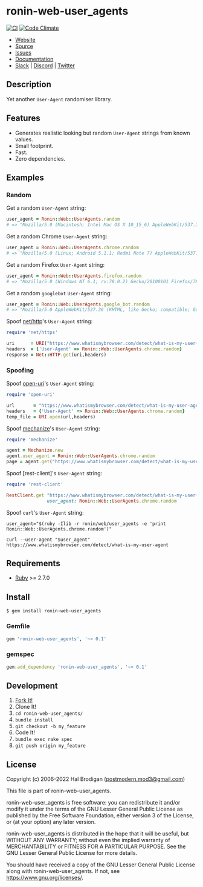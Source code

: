 # ronin-web-user_agents

[![CI](https://github.com/ronin-rb/ronin-web-user_agents/actions/workflows/ruby.yml/badge.svg)](https://github.com/ronin-rb/ronin-web-user_agents/actions/workflows/ruby.yml)
[![Code Climate](https://codeclimate.com/github/ronin-rb/ronin-web-user_agents.svg)](https://codeclimate.com/github/ronin-rb/ronin-web-user_agents)

* [Website](https://ronin-rb.dev/)
* [Source](https://github.com/ronin-rb/ronin-web-user_agents)
* [Issues](https://github.com/ronin-rb/ronin-web-user_agents/issues)
* [Documentation](https://ronin-rb.dev/docs/ronin-web-user_agents/frames)
* [Slack](https://ronin-rb.slack.com) |
  [Discord](https://discord.gg/6WAb3PsVX9) |
  [Twitter](https://twitter.com/ronin_rb)

## Description

Yet another `User-Agent` randomiser library.

## Features

* Generates realistic looking but random `User-Agent` strings from known values.
* Small footprint.
* Fast.
* Zero dependencies.

## Examples

### Random

Get a random `User-Agent` string:

```ruby
user_agent = Ronin::Web::UserAgents.random
# => "Mozilla/5.0 (Macintosh; Intel Mac OS X 10_15_6) AppleWebKit/537.36 (KHTML, like Gecko) Chrome/65.0.3325.230 Safari/537.36"
```

Get a random Chrome `User-Agent` string:

```ruby
user_agent = Ronin::Web::UserAgents.chrome.random
# => "Mozilla/5.0 (Linux; Android 5.1.1; Redmi Note 7) AppleWebKit/537.36 (KHTML, like Gecko) Chrome/97.0.4688.3 Mobile Safari/537.36"
```

Get a random Firefox `User-Agent` string:

```ruby
user_agent = Ronin::Web::UserAgents.firefox.random
# => "Mozilla/5.0 (Windows NT 6.1; rv:78.0.2) Gecko/20100101 Firefox/78.0.2"
```

Get a random `googlebot` `User-Agent` string:

```ruby
user_agent = Ronin::Web::UserAgents.google_bot.random
# => "Mozilla/5.0 AppleWebKit/537.36 (KHTML, like Gecko; compatible; GoogleBot/2.1; +http://www.google.com/bot.html) Chrome/94.0.4602.7 Safari/537.36"
```

Spoof [net/http]'s `User-Agent` string:

```ruby
require 'net/https'

uri      = URI("https://www.whatismybrowser.com/detect/what-is-my-user-agent")
headers  = {'User-Agent' => Ronin::Web::UserAgents.chrome.random}
response = Net::HTTP.get(uri,headers)
```

### Spoofing

Spoof [open-uri]'s `User-Agent` string:

```ruby
require 'open-uri'

url       = "https://www.whatismybrowser.com/detect/what-is-my-user-agent"
headers   = {'User-Agent' => Ronin::Web::UserAgents.chrome.random}
temp_file = URI.open(url,headers)
```

Spoof [mechanize]'s `User-Agent` string:

```ruby
require 'mechanize'

agent = Mechanize.new
agent.user_agent = Ronin::Web::UserAgents.chrome.random
page = agent.get("https://www.whatismybrowser.com/detect/what-is-my-user-agent")
```

Spoof [rest-client]'s `User-Agent` string:

```ruby
require 'rest-client'

RestClient.get "https://www.whatismybrowser.com/detect/what-is-my-user-agent",
               user_agent: Ronin::Web::UserAgents.chrome.random
```

Spoof `curl`'s `User-Agent` string:

```shell
user_agent="$(ruby -Ilib -r ronin/web/user_agents -e 'print Ronin::Web::UserAgents.chrome.random')"

curl --user-agent "$user_agent" https://www.whatismybrowser.com/detect/what-is-my-user-agent
```

[net/http]: https://rubydoc.info/stdlib/net
[open-uri]: https://rubydoc.info/stdlib/open-uri
[mechanize]: https://github.com/sparklemotion/mechanize#readme

## Requirements

* [Ruby] >= 2.7.0

## Install

```shell
$ gem install ronin-web-user_agents
```

### Gemfile

```ruby
gem 'ronin-web-user_agents', '~> 0.1'
```

### gemspec

```ruby
gem.add_dependency 'ronin-web-user_agents', '~> 0.1'
```

## Development

1. [Fork It!](https://github.com/ronin-rb/ronin-web-user_agents/fork)
2. Clone It!
3. `cd ronin-web-user_agents/`
4. `bundle install`
5. `git checkout -b my_feature`
6. Code It!
7. `bundle exec rake spec`
8. `git push origin my_feature`

## License

Copyright (c) 2006-2022 Hal Brodigan (postmodern.mod3@gmail.com)

This file is part of ronin-web-user_agents.

ronin-web-user_agents is free software: you can redistribute it and/or modify
it under the terms of the GNU Lesser General Public License as published
by the Free Software Foundation, either version 3 of the License, or
(at your option) any later version.

ronin-web-user_agents is distributed in the hope that it will be useful,
but WITHOUT ANY WARRANTY; without even the implied warranty of
MERCHANTABILITY or FITNESS FOR A PARTICULAR PURPOSE.  See the
GNU Lesser General Public License for more details.

You should have received a copy of the GNU Lesser General Public License
along with ronin-web-user_agents.  If not, see <https://www.gnu.org/licenses/>.

[Ruby]: https://www.ruby-lang.org
